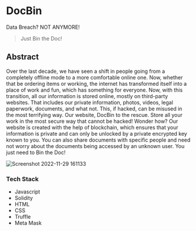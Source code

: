 
#  DocBin
Data Breach? NOT ANYMORE! 

> Just Bin the Doc!

## Abstract
Over the last decade, we have seen a shift in people going from a completely offline mode to a more comfortable online one. Now, whether that be ordering items or working, the internet has transformed itself into a place of work and fun, which has something for everyone. Now, with this transition, all our information is stored online, mostly on third-party websites. That includes our private information, photos, videos, legal paperwork, documents, and what not. This, if hacked, can be misused in the most terrifying way. Our website, DocBin to the rescue. Store all your work in the most secure way that cannot be hacked! Wonder how? Our website is created with the help of blockchain, which ensures that your information is private and can only be unlocked by a private encrypted key known to you. You can also share documents with specific people and need not worry about the documents being accessed by an unknown user. You just need to Bin the Doc!


![Screenshot 2022-11-29 161133](https://user-images.githubusercontent.com/76949838/204508264-c9f42819-1c8d-494f-8de5-890bcf4bab91.png)
### Tech Stack
- Javascript
- Solidity
- HTML
- CSS
- Truffle
- Meta Mask
